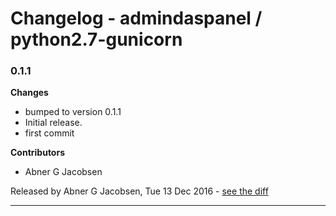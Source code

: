 # Changelog - admindaspanel / python2.7-gunicorn

### 0.1.1
__Changes__

- bumped to version 0.1.1
- Initial release.
- first commit

__Contributors__

- Abner G Jacobsen

Released by Abner G Jacobsen, Tue 13 Dec 2016 -
[see the diff](https://github.com/admindaspanel/python2.7-gunicorn/compare/b2422c0097887739bb81ad1f830240ea8e0fb2e5...0.1.1#diff)
______________


